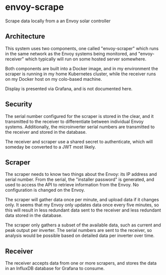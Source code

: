 # envoy-scrape
Scrape data locally from a an Envoy solar controller

## Architecture

This system uses two components, one called "envoy-scraper" which runs in the same
network as the Envoy systems being monitored, and "envoy-receiver" which typically
will run on some hosted server somewhere.

Both components are built into a Docker image, and in my environment the scraper
is running in my home Kubernetes cluster, while the receiver runs on my Docker
host on my colo-based machine.

Display is presented via Grafana, and is not documented here.

## Security

The serial number configured for the scraper is stored in the clear, and it transmitted
to the receiver to differentiate between individual Envoy systems.  Additionally,
the microinverter serial numbers are transmitted to the receiver and stored in the
database.

The receiver and scraper use a shared secret to authenticate, which will someday
be converted to a JWT most likely.

## Scraper

The scraper needs to know two things about the Envoy:  its IP address and serial
number.  From the serial, the "installer password" is generated, and used to access
the API to retrieve information from the Envoy.  No configuration is changed on the
Envoy.

The scraper will gather data once per minute, and upload data if it changes only.
It seems that my Envoy only updates data once every five minutes, so this will
result in less redundant data sent to the receiver and less redundant data stored
in the database.

The scraper only gathers a subset of the available data, such as current and
peak output per inverter.  The serial numbers are sent to the receiver, so
analysis would be possible based on detailed data per inverter over time.

## Receiver

The receiver accepts data from one or more scrapers, and stores the data in 
an InfluxDB database for Grafana to consume.
